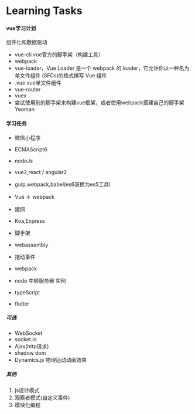 # Learning Tasks

#### vue学习计划

组件化和数据驱动

* vue-cli vue官方的脚手架（构建工具）
* webpack
* vue-loader，Vue Loader 是一个 webpack 的 loader，它允许你以一种名为单文件组件 (SFCs)的格式撰写 Vue 组件
* .vue vue单文件组件
* vue-router
* vuex
* 尝试使用别的脚手架来构建vue框架，或者使用webpack搭建自己的脚手架 Yeoman


#### 学习任务
* 微信小程序
* ECMAScript6
* nodeJs
* vue2,react / angular2
* gulp,webpack,babel(es6装换为es5工具)
* Vue ＋ webpack
* 建网
* Koa,Express
* 脚手架

* webassembly
* 拖动事件
* webpack
* node 中转服务器 实例
* typeScript
* flutter

##### 可选
* WebSocket
* socket.io
* Ajax(http请求)
* shadow dom
* Dynamics.js 物理运动动画效果

##### 其他
1. js设计模式
2. 观察者模式(自定义事件)
3. 模块化编程